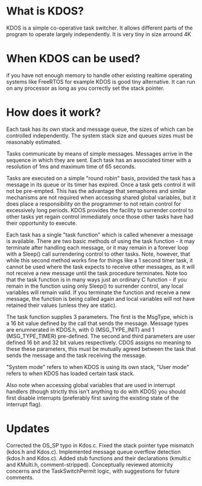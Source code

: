  
 # What is KDOS?
 
 KDOS is a simple co-operative task switcher. It allows different parts of the
 program to operate largely independently. It is very tiny in size arround 4K
 
 # When KDOS can be used?
 
 if you have not enough memory to handle other existing realtime operating systems like FreeRTOS for example 
 KDOS is good tiny alternative. It can run on any processor as long as you correctly set the stack pointer.   
  
 
 # How does it work?

 Each task has its own stack and message queue, the sizes of which can be
 controlled independently. The system stack size and queues sizes must be reasonably estimated.

 Tasks communicate by means of simple messages. Messages arrive in the sequence
 in which they are sent. Each task has an associated timer with a resolution of
 1ms and maximum time of 65 seconds.
 
 Tasks are executed on a simple "round robin" basis, provided the task has a
 message in its queue or its timer has expired. Once a task gets control it
 will not be pre-empted. This has the advantage that semaphores and similar
 mechanisms are not required when accessing shared global variables, but it
 does place a responsibility on the programmer to not retain control for
 excessively long periods. KDOS provides the facility to surrender control to
 other tasks yet regain control immediately once those other tasks have had their
 opportunity to execute.

 Each task has a single "task function" which is called whenever a message is
 available. There are two basic methods of using the task function - it may
 terminate after handling each message, or it may remain in a forever loop
 with a Sleep() call surrendering control to other tasks. Note, however, that
 while this second method works fine for things like a 1 second timer task,
 it cannot be used where the task expects to receive other messages, as it
 will not receive a new message until the task procedure terminates. Note too
 that the task function is in many ways just an ordinary C function - if you
 remain in the function using only Sleep() to surrender control, any local
 variables will remain valid. If you terminate the function and receive a new
 message, the function is being called again and local variables will not
 have retained their values (unless they are static).

 The task function supplies 3 parameters.
 The first is the MsgType, which is a 16 bit value defined by the call that
 sends the message. Message types are enumnerated in KDOS.h, with 0
 (MSG_TYPE_INIT) and 1 (MSG_TYPE_TIMER) pre-defined.
 The second and third parameters are user defined 16 bit and 32 bit values
 respectively. CDOS assigns no meaning to these these parameters, this must
 be mutually agreed between the task that sends the message and the task
 receiving the message.

 "System mode" refers to when KDOS is using its own stack, "User mode" refers
 to when KDOS has loaded certain task stack.
 
 Also note when accessing global variables that are used in interrupt handlers
 (though strictly this isn't anything to do with KDOS) you should first disable
 interrupts (preferably first saving the existing state of the interrupt flag).

 # Updates
 Corrected the OS_SP typo in Kdos.c.
 Fixed the stack pointer type mismatch (kdos.h and Kdos.c).
 Implemented message queue overflow detection (kdos.h and Kdos.c).
 Added stub functions and their declarations (kmulti.c and KMulti.h, comment-stripped).
 Conceptually reviewed atomicity concerns and the TaskSwitchPermit logic, with suggestions for future comments.